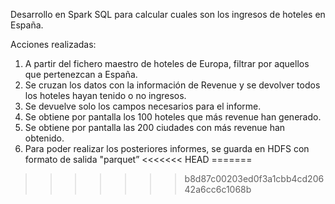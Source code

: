 Desarrollo en Spark SQL para  calcular cuales son los ingresos de hoteles en España.

Acciones realizadas:

1. A partir del fichero maestro de hoteles de Europa, filtrar por aquellos que pertenezcan a
España.
2. Se cruzan los datos con la información de Revenue y se devolver todos los hoteles hayan tenido o no
ingresos.
3. Se devuelve solo los campos necesarios para el informe.
4. Se obtiene por pantalla los 100 hoteles que más revenue han generado.
5. Se obtiene por pantalla las 200 ciudades con más revenue han obtenido.
6. Para poder realizar los posteriores informes, se guarda en HDFS con formato de salida "parquet”
<<<<<<< HEAD
=======

>>>>>>> b8d87c00203ed0f3a1cbb4cd20642a6cc6c1068b
